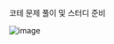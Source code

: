 코테 문제 풀이 및 스터디 준비


![image](https://user-images.githubusercontent.com/101550112/235461183-b485961d-0e3f-42a3-a669-20aee8986f46.png)
